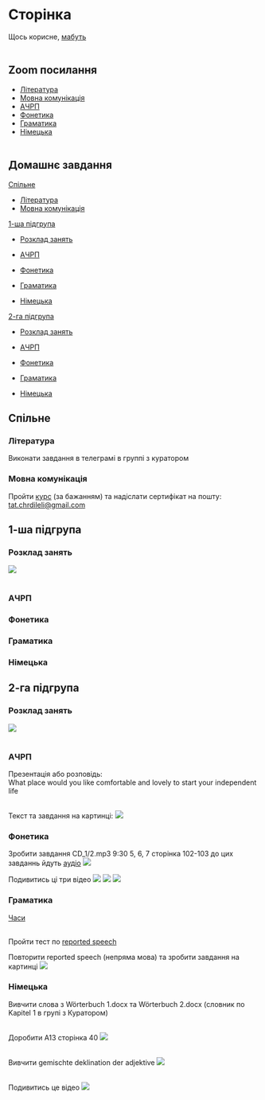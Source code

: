 # Сторінка
Щось корисне, [мабуть](https://www.youtube.com/watch?v=GFz6KqZurFY) <br> <br>

## Zoom посилання
* [Література](http://krnu.org/mod/url/view.php?id=24220)
* [Мовна комунікація](http://krnu.org/mod/url/view.php?id=29313)
* [АЧРП](http://krnu.org/mod/url/view.php?id=29123)
* [Фонетика](http://krnu.org/mod/url/view.php?id=45463)
* [Граматика](http://krnu.org/mod/url/view.php?id=29200)
* [Німецька](http://krnu.org/mod/url/view.php?id=29221) <br> <br>

## Домашнє завдання

[Спільне](#спільне)
* [Література](#література)
* [Мовна комунікація](#мовна-комунікація) <br>

[1-ша підгрупа](#1-ша-підгрупа)
* [Розклад занять](#розклад-занять) <br>

* [АЧРП](#ачрп)
* [Фонетика](#фонетика)
* [Граматика](#граматика)
* [Німецька](#німецька) <br>

[2-га підгрупа](#2-га-підгрупа)
* [Розклад занять](#розклaд-занять) <br>

* [АЧРП](#ачpп)
* [Фонетика](#фонетикa)
* [Граматика](#граматикa)
* [Німецька](#німецькa)

## Спільне
### Література
Виконати завдання в телеграмі в группі з куратором

### Мовна комунікація
Пройти [курс](https://prometheus.org.ua/prometheus-free/resisting-media-manipulation/) (за бажанням) та надіслати сертифікат на пошту: tat.chrdileli@gmail.com

## 1-ша підгрупа

### Розклад занять
![](img/tt1.jpg) <br> <br>

### АЧРП

### Фонетика

### Граматика

### Німецька

## 2-га підгрупа

### Розклaд занять
![](img/tt2.jpg) <br> <br>

### АЧPП
Презентація або розповідь: <br>
What place would you like comfortable and lovely to start your independent life <br> <br>

Текст та завдання на картинці: ![](img/acrp2-1.jpg)

### Фонетикa
Зробити завдання CD\_1/2.mp3 9:30
5, 6, 7 сторінка 102-103 до цих завданнь йдуть [аудіо](https://drive.google.com/drive/mobile/folders/1wS6gswOli-StjoNAvlZ7RwPoZV7mU7x8) ![](img/fn2-1.jpg)

Подивитись ці три відео [![](https://i.ytimg.com/vi_webp/Ueelu-2SalU/maxresdefault.webp)](https://www.youtube.com/watch?v=Ueelu-2SalU) [![](https://i.ytimg.com/vi/-m-gudHhLxc/maxresdefault.jpg?sqp=-oaymwEmCIAKENAF8quKqQMa8AEB-AHcCIAC0AWKAgwIABABGEEgYShyMA8=&rs=AOn4CLCphE93fGM9xw_hsAB7y_ENcQp1xg)](https://m.youtube.com/watch?v=-m-gudHhLxc) [![](https://i.ytimg.com/vi_webp/4KDkHvvksAE/maxresdefault.webp)](https://m.youtube.com/watch?v=4KDkHvvksAE)

### Граматикa
[Часи](https://grammarway.com/ua/all-verb-tenses) <br> <br>

Пройти тест по [reported speech](http://krnu.org/mod/quiz/view.php?id=20635)


Повторити reported speech (непряма мова) та зробити завдання на картинці ![](img/gr2-1.jpg)

### Німецькa
Вивчити слова з Wörterbuch 1.docx та Wörterbuch 2.docx (словник по Kapitel 1 в групі з Куратором) <br> <br>

Доробити A13 сторінка 40 ![](img/n2-1.jpg) <br> <br>

Вивчити gemischte deklination der adjektive ![](img/n2-2.jpg) <br> <br>

Подивитись це відео
[![](https://i.ytimg.com/vi_webp/11RkG5BUgxA/maxresdefault.webp?v=65bd73e4)](https://youtu.be/11RkG5BUgxA?si=W86THsy9JXRxpMbM)


